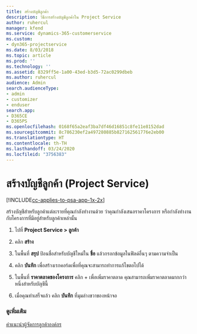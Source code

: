 ```yaml
---
title: สร้างบัญชีลูกค้า
description: วิธีการสร้างบัญชีลูกค้าใน Project Service
author: ruhercul
manager: kfend
ms.service: dynamics-365-customerservice
ms.custom:
- dyn365-projectservice
ms.date: 8/03/2018
ms.topic: article
ms.prod: ''
ms.technology: ''
ms.assetid: 8329ff5e-1a00-43ed-b3d5-72ac0299dbeb
ms.author: ruhercul
audience: Admin
search.audienceType:
- admin
- customizer
- enduser
search.app:
- D365CE
- D365PS
ms.openlocfilehash: 0168f65a2eaf3ba7df46d16851c8fe11e8152dad
ms.sourcegitcommit: 8c786230ef2a497280885b827162561776e2eb00
ms.translationtype: HT
ms.contentlocale: th-TH
ms.lasthandoff: 03/24/2020
ms.locfileid: "3756383"
---
```

# <a name="create-a-customer-account-project-service"></a>สร้างบัญชีลูกค้า (Project Service)

[!INCLUDE[cc-applies-to-psa-app-1x-2x](../includes/cc-applies-to-psa-app-1x-2x.md)]

สร้างบัญชีสำหรับลูกค้าแต่ละรายที่คุณกำลังทำงานด้วย ว่าคุณกำลังเสนอราคาโครงการ หรือกำลังทำงานกับโครงการที่มีอยู่สำหรับลูกค้าเหล่านั้น  
  
1.  ไปที่ **Project Service > ลูกค้า**  
  
2.  คลิก **สร้าง**  
  
3.  ในพื้นที่ **สรุป** ป้อนชื่อสำหรับบัญชีใหม่ใน **ชื่อ** แล้วกรอกข้อมูลในฟิลด์อื่นๆ ตามความจำเป็น  
  
4.  คลิก **บันทึก** เพื่อสร้างเรกคอร์ดเพื่อที่คุณจะสามารถทำการแก้ไขตอไปได้  
  
5.  ในพื้นที่ **ราคาตลาดของโครงการ** คลิก + เพื่อเพิ่มราคาตลาด คุณสามารถเพิ่มราคาตลาดมากกว่าหนึ่งสำหรับบัญชีนี้  
  
6.  เมื่อคุณทำเสร็จแล้ว คลิก **บันทึก** ที่มุมล่างขวาของหน้าจอ  
  
### <a name="see-also"></a>ดูเพิ่มเติม  
 [คำแนะนำผู้จัดการลูกค้าองค์กร](../project-service/account-manager-guide.md)
